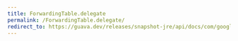 ```yaml
---
title: ForwardingTable.delegate
permalink: /ForwardingTable.delegate/
redirect_to: https://guava.dev/releases/snapshot-jre/api/docs/com/google/common/collect/ForwardingTable.html#delegate--
---
```

